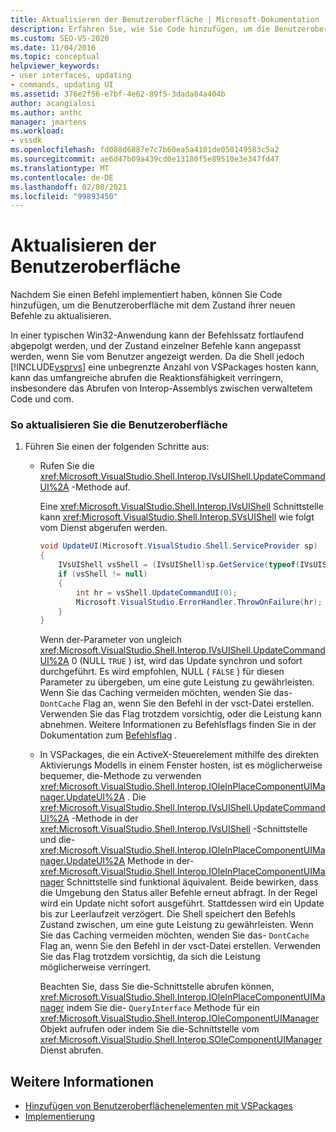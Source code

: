 ```yaml
---
title: Aktualisieren der Benutzeroberfläche | Microsoft-Dokumentation
description: Erfahren Sie, wie Sie Code hinzufügen, um die Benutzeroberfläche zu aktualisieren, nachdem Sie einen neuen Befehl in Ihrem VSPackage implementiert haben.
ms.custom: SEO-VS-2020
ms.date: 11/04/2016
ms.topic: conceptual
helpviewer_keywords:
- user interfaces, updating
- commands, updating UI
ms.assetid: 376e2f56-e7bf-4e62-89f5-3dada84a404b
author: acangialosi
ms.author: anthc
manager: jmartens
ms.workload:
- vssdk
ms.openlocfilehash: fd088d6887e7c7b60ea5a4101de050149583c5a2
ms.sourcegitcommit: ae6d47b09a439cd0e13180f5e89510e3e347fd47
ms.translationtype: MT
ms.contentlocale: de-DE
ms.lasthandoff: 02/08/2021
ms.locfileid: "99893450"
---
```

# <a name="updating-the-user-interface"></a>Aktualisieren der Benutzeroberfläche
Nachdem Sie einen Befehl implementiert haben, können Sie Code hinzufügen, um die Benutzeroberfläche mit dem Zustand ihrer neuen Befehle zu aktualisieren.

 In einer typischen Win32-Anwendung kann der Befehlssatz fortlaufend abgepolgt werden, und der Zustand einzelner Befehle kann angepasst werden, wenn Sie vom Benutzer angezeigt werden. Da die Shell jedoch [!INCLUDE[vsprvs](../code-quality/includes/vsprvs_md.md)] eine unbegrenzte Anzahl von VSPackages hosten kann, kann das umfangreiche abrufen die Reaktionsfähigkeit verringern, insbesondere das Abrufen von Interop-Assemblys zwischen verwaltetem Code und com.

### <a name="to-update-the-ui"></a>So aktualisieren Sie die Benutzeroberfläche

1. Führen Sie einen der folgenden Schritte aus:

    - Rufen Sie die <xref:Microsoft.VisualStudio.Shell.Interop.IVsUIShell.UpdateCommandUI%2A> -Methode auf.

         Eine <xref:Microsoft.VisualStudio.Shell.Interop.IVsUIShell> Schnittstelle kann <xref:Microsoft.VisualStudio.Shell.Interop.SVsUIShell> wie folgt vom Dienst abgerufen werden.

        ```csharp
        void UpdateUI(Microsoft.VisualStudio.Shell.ServiceProvider sp)
        {
            IVsUIShell vsShell = (IVsUIShell)sp.GetService(typeof(IVsUIShell));
            if (vsShell != null)
            {
                int hr = vsShell.UpdateCommandUI(0);
                Microsoft.VisualStudio.ErrorHandler.ThrowOnFailure(hr);
            }
        }

        ```

         Wenn der-Parameter von ungleich <xref:Microsoft.VisualStudio.Shell.Interop.IVsUIShell.UpdateCommandUI%2A> 0 (NULL `TRUE` ) ist, wird das Update synchron und sofort durchgeführt. Es wird empfohlen, NULL ( `FALSE` ) für diesen Parameter zu übergeben, um eine gute Leistung zu gewährleisten. Wenn Sie das Caching vermeiden möchten, wenden Sie das- `DontCache` Flag an, wenn Sie den Befehl in der vsct-Datei erstellen. Verwenden Sie das Flag trotzdem vorsichtig, oder die Leistung kann abnehmen. Weitere Informationen zu Befehlsflags finden Sie in der Dokumentation zum [Befehlsflag](../extensibility/command-flag-element.md) .

    - In VSPackages, die ein ActiveX-Steuerelement mithilfe des direkten Aktivierungs Modells in einem Fenster hosten, ist es möglicherweise bequemer, die-Methode zu verwenden <xref:Microsoft.VisualStudio.Shell.Interop.IOleInPlaceComponentUIManager.UpdateUI%2A> . Die <xref:Microsoft.VisualStudio.Shell.Interop.IVsUIShell.UpdateCommandUI%2A> -Methode in der <xref:Microsoft.VisualStudio.Shell.Interop.IVsUIShell> -Schnittstelle und die- <xref:Microsoft.VisualStudio.Shell.Interop.IOleInPlaceComponentUIManager.UpdateUI%2A> Methode in der- <xref:Microsoft.VisualStudio.Shell.Interop.IOleInPlaceComponentUIManager> Schnittstelle sind funktional äquivalent. Beide bewirken, dass die Umgebung den Status aller Befehle erneut abfragt. In der Regel wird ein Update nicht sofort ausgeführt. Stattdessen wird ein Update bis zur Leerlaufzeit verzögert. Die Shell speichert den Befehls Zustand zwischen, um eine gute Leistung zu gewährleisten. Wenn Sie das Caching vermeiden möchten, wenden Sie das- `DontCache` Flag an, wenn Sie den Befehl in der vsct-Datei erstellen. Verwenden Sie das Flag trotzdem vorsichtig, da sich die Leistung möglicherweise verringert.

         Beachten Sie, dass Sie die-Schnittstelle abrufen können, <xref:Microsoft.VisualStudio.Shell.Interop.IOleInPlaceComponentUIManager> indem Sie die- `QueryInterface` Methode für ein <xref:Microsoft.VisualStudio.Shell.Interop.IOleComponentUIManager> Objekt aufrufen oder indem Sie die-Schnittstelle vom <xref:Microsoft.VisualStudio.Shell.Interop.SOleComponentUIManager> Dienst abrufen.

## <a name="see-also"></a>Weitere Informationen
- [Hinzufügen von Benutzeroberflächenelementen mit VSPackages](../extensibility/internals/how-vspackages-add-user-interface-elements.md)
- [Implementierung](../extensibility/internals/command-implementation.md)
